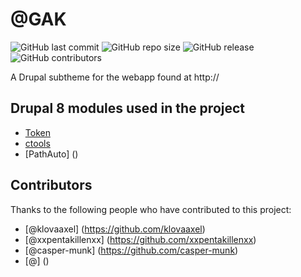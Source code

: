 # @GAK

![GitHub last commit](https://img.shields.io/github/last-commit/seetee/tcapp)
![GitHub repo size](https://img.shields.io/github/repo-size/seetee/tcapp)
![GitHub release](https://img.shields.io/github/v/release/seetee/tcapp)
![GitHub contributors](https://img.shields.io/github/contributors/seetee/tcapp)

A Drupal subtheme for the  webapp found at http://

## Drupal 8 modules used in the project

* [Token](https://www.drupal.org/project/token)
* [ctools](https://www.drupal.org/project/ctools)
* [PathAuto] ()

## Contributors

Thanks to the following people who have contributed to this project:

* [@klovaaxel] (https://github.com/klovaaxel)
* [@xxpentakillenxx] (https://github.com/xxpentakillenxx)
* [@casper-munk] (https://github.com/casper-munk)
* [@] ()


